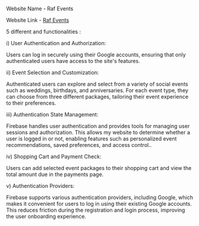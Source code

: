 Website Name - Raf Events

Website Link - [Raf Events](https://raf-events.web.app/)

5 different and functionalities :

i) User Authentication and Authorization: 

Users can log in securely using their Google accounts, 
ensuring that only authenticated users have access to the site's features. 

ii) Event Selection and Customization: 

Authenticated users can explore and select from a variety of 
social events such as weddings, birthdays, and anniversaries. 
For each event type, they can choose from three different 
packages, tailoring their event experience to their preferences.

iii) Authentication State Management: 

Firebase handles user authentication and provides tools 
for managing user sessions and authorization. This allows 
my website to determine whether a user is logged in or not, 
enabling features such as personalized event recommendations, 
saved preferences, and access control..

iv) Shopping Cart and Payment Check: 

Users can add selected event packages to their shopping 
cart and view the total amount due in the payments page. 

v) Authentication Providers: 

Firebase supports various authentication providers, including Google, 
which makes it convenient for users to log in using their existing 
Google accounts. This reduces friction during the registration and 
login process, improving the user onboarding experience.
